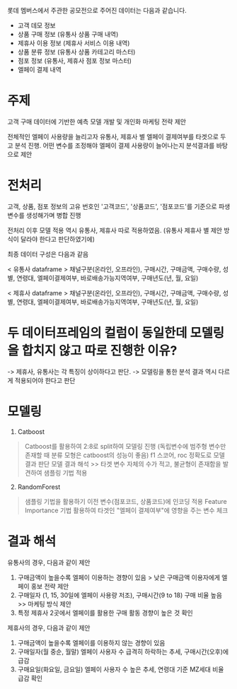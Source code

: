 롯데 멤버스에서 주관한 공모전으로 주어진 데이터는 다음과 같습니다.

- 고객 데모 정보
- 상품 구매 정보 (유통사 상품 구매 내역)
- 제휴사 이용 정보 (제휴사 서비스 이용 내역)
- 상품 분류 정보 (유통사 상품 카테고리 마스터)
- 점포 정보 (유통사, 제휴사 점포 정보 마스터)
- 엘페이 결제 내역 

# 주제 
고객 구매 데이터에 기반한 예측 모델 개발 및 개인화 마케팅 전략 제안

전체적인 엘페이 사용량을 늘리고자 유통사, 제휴사 별 엘페이 결제여부를 타겟으로 두고 분석 진행.
어떤 변수를 조정해야 엘페이 결제 사용량이 늘어나는지 분석결과를 바탕으로 제안 


# 전처리
고객, 상품, 점포 정보의 고유 번호인 '고객코드', '상품코드', '점포코드'를 기준으로 파생변수를 생성해가며 병합 진행

전처리 이후 모델 적용 역시 유통사, 제휴사 따로 적용하였음. 
(유통사 제휴사 별 제안 방식이 달라야 한다고 판단하였기에)

최종 데이터 구성은 다음과 같음

< 유통사 dataframe >
채널구분(온라인, 오프라인), 구매시간, 구매금액, 구매수량, 성별, 연령대, 엘페이결제여부, 바로배송가능지역여부, 구매년도(년, 월, 요일)

< 제휴사 dataframe >
채널구분(온라인, 오프라인), 구매시간, 구매금액, 구매수량, 성별, 연령대, 엘페이결제여부, 바로배송가능지역여부, 구매년도(년, 월, 요일)

# 두 데이터프레임의 컬럼이 동일한데 모델링을 합치지 않고 따로 진행한 이유?
-> 제휴사, 유통사는 각 특징이 상이하다고 판단.
-> 모델링을 통한 분석 결과 역시 다르게 적용되어야 한다고 판단


# 모델링
1. Catboost
> Catboost를 활용하여 2:8로 split하여 모델링 진행 (독립변수에 범주형 변수만 존재할 때 분류 모형은 catboost의 성능이 좋음)
f1 스코어, roc 정확도로 모델 결과 판단
모델 결과 해석 >> 타겟 변수 자체의 수가 적고, 불균형이 존재함을 발견하여 샘플링 기법 적용

2. RandomForest
> 샘플링 기법을 활용하기 이전 변수(점포코드, 상품코드)에 인코딩 적용 
Feature Importance 기법 활용하여 타겟인 "엘페이 결제여부"에 영향을 주는 변수 체크

# 결과 해석
유통사의 경우, 다음과 같이 제안 
1. 구매금액이 높을수록 엘페이 이용하는 경향이 있음 > 낮은 구매금액 이용자에게 엘페이 홍보 전략 제안
2. 구매일자 (1, 15, 30일에 엘페이 사용량 저조), 구매시간(9 to 18) 구매 비율 높음 >> 마케팅 방식 제안
3. 특정 제휴사 2곳에서 엘페이를 활용한 구매 활동 경향이 높은 것 확인

제휴사의 경우, 다음과 같이 제안 
1. 구매금액이 높을수록 엘페이를 이용하지 않는 경향이 있음 
2. 구매일자(월 중순, 월말) 엘페이 사용자 수 급격히 하락하는 추세, 구매시간(오후)에 급감
3. 구매요일(화요일, 금요일) 엘페이 사용자 수 높은 추세, 연령대 기준 MZ세대 비율 급감 확인

